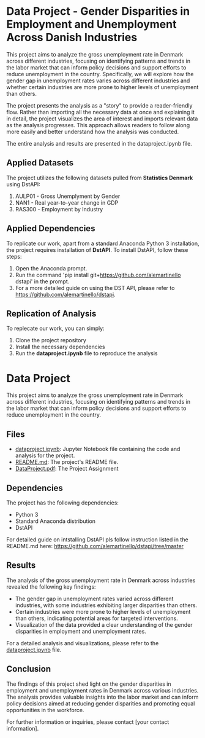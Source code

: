 # Data Project - Gender Disparities in Employment and Unemployment Across Danish Industries
This project aims to analyze the gross unemployment rate in Denmark across different industries, focusing on identifying patterns and trends in the labor market that can inform policy decisions and support efforts to reduce unemployment in the country. Specifically, we will explore how the gender gap in unemployment rates varies across different industries and whether certain industries are more prone to higher levels of unemployment than others.

The project presents the analysis as a "story" to provide a reader-friendly flow. Rather than importing all the necessary data at once and explaining it in detail, the project visualizes the area of interest and imports relevant data as the analysis progresses. This approach allows readers to follow along more easily and better understand how the analysis was conducted.

The entire analysis and results are presented in the dataproject.ipynb file.

## Applied Datasets
The project utilizes the following datasets pulled from **Statistics Denmark** using DstAPI:
1. AULP01 - Gross Unemplyment by Gender
2. NAN1 - Real year-to-year change in GDP
3. RAS300 - Employment by Industry

## Applied Dependencies
To replicate our work, apart from a standard Anaconda Python 3 installation, the project requires installation of **DstAPI**. To install DstAPI, follow these steps:
1. Open the Anaconda prompt.
2. Run the command 'pip install git+https://github.com/alemartinello dstapi' in the prompt.
3. For a more detailed guide on using the DST API, please refer to https://github.com/alemartinello/dstapi.

## Replication of Analysis
To replecate our work, you can simply:

1. Clone the project repository
2. Install the necessary dependencies
3. Run the **dataproject.ipynb** file to reproduce the analysis

# Data Project

This project aims to analyze the gross unemployment rate in Denmark across different industries, focusing on identifying patterns and trends in the labor market that can inform policy decisions and support efforts to reduce unemployment in the country.

## Files

- [dataproject.ipynb](dataproject.ipynb): Jupyter Notebook file containing the code and analysis for the project.
- [README.md](README.md): The project's README file.
- [DataProject.pdf](DataProject.pdf): The Project Assignment

## Dependencies

The project has the following dependencies:

- Python 3
- Standard Anaconda distribution
- DstAPI

For detailed guide on intstalling DstAPI pls follow instruction listed in the README.md here: https://github.com/alemartinello/dstapi/tree/master

## Results

The analysis of the gross unemployment rate in Denmark across industries revealed the following key findings:

- The gender gap in unemployment rates varied across different industries, with some industries exhibiting larger disparities than others.
- Certain industries were more prone to higher levels of unemployment than others, indicating potential areas for targeted interventions.
- Visualization of the data provided a clear understanding of the gender disparities in employment and unemployment rates.

For a detailed analysis and visualizations, please refer to the [dataproject.ipynb](dataproject.ipynb) file.

## Conclusion

The findings of this project shed light on the gender disparities in employment and unemployment rates in Denmark across various industries. The analysis provides valuable insights into the labor market and can inform policy decisions aimed at reducing gender disparities and promoting equal opportunities in the workforce.

For further information or inquiries, please contact [your contact information].